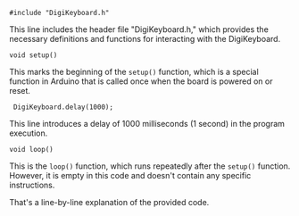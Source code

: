<code>#include "DigiKeyboard.h"</code>
<p>This line includes the header file "DigiKeyboard.h," which provides the necessary definitions and functions for interacting with the DigiKeyboard.</p>

<code>void setup()</code>
<p>This marks the beginning of the <code>setup()</code> function, which is a special function in Arduino that is called once when the board is powered on or reset.</p>

<code>  DigiKeyboard.delay(1000);</code>
<p>This line introduces a delay of 1000 milliseconds (1 second) in the program execution.</p>

<!-- Continue adding explanations for each line of code -->

<code>void loop()</code>
<p>This is the <code>loop()</code> function, which runs repeatedly after the <code>setup()</code> function. However, it is empty in this code and doesn't contain any specific instructions.</p>

<p>That's a line-by-line explanation of the provided code.</p>
